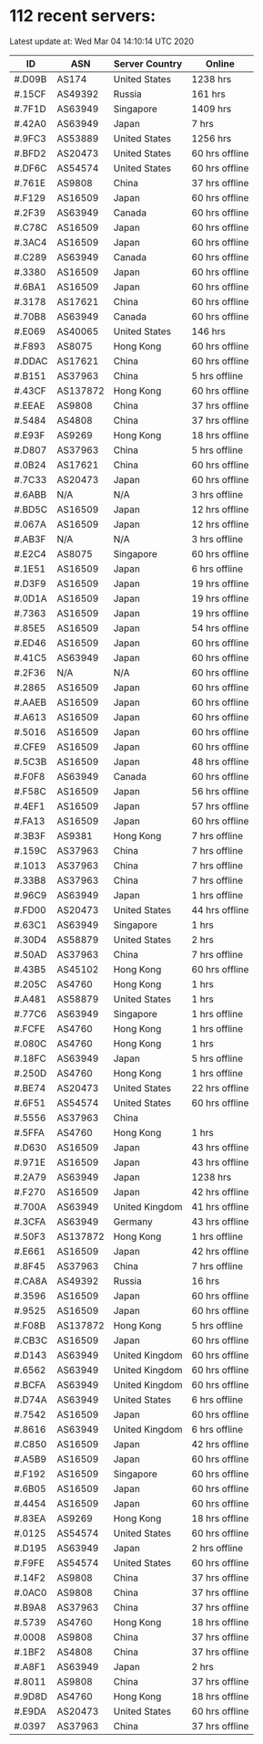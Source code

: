 # 112 recent servers:

Latest update at: Wed Mar 04 14:10:14 UTC 2020

| ID | ASN | Server Country | Online |
| -- | --- | -------------- | ------ |
| #.D09B | AS174 | United States | 1238 hrs |
| #.15CF | AS49392 | Russia | 161 hrs |
| #.7F1D | AS63949 | Singapore | 1409 hrs |
| #.42A0 | AS63949 | Japan | 7 hrs |
| #.9FC3 | AS53889 | United States | 1256 hrs |
| #.BFD2 | AS20473 | United States | 60 hrs offline |
| #.DF6C | AS54574 | United States | 60 hrs offline |
| #.761E | AS9808 | China | 37 hrs offline |
| #.F129 | AS16509 | Japan | 60 hrs offline |
| #.2F39 | AS63949 | Canada | 60 hrs offline |
| #.C78C | AS16509 | Japan | 60 hrs offline |
| #.3AC4 | AS16509 | Japan | 60 hrs offline |
| #.C289 | AS63949 | Canada | 60 hrs offline |
| #.3380 | AS16509 | Japan | 60 hrs offline |
| #.6BA1 | AS16509 | Japan | 60 hrs offline |
| #.3178 | AS17621 | China | 60 hrs offline |
| #.70B8 | AS63949 | Canada | 60 hrs offline |
| #.E069 | AS40065 | United States | 146 hrs |
| #.F893 | AS8075 | Hong Kong | 60 hrs offline |
| #.DDAC | AS17621 | China | 60 hrs offline |
| #.B151 | AS37963 | China | 5 hrs offline |
| #.43CF | AS137872 | Hong Kong | 60 hrs offline |
| #.EEAE | AS9808 | China | 37 hrs offline |
| #.5484 | AS4808 | China | 37 hrs offline |
| #.E93F | AS9269 | Hong Kong | 18 hrs offline |
| #.D807 | AS37963 | China | 5 hrs offline |
| #.0B24 | AS17621 | China | 60 hrs offline |
| #.7C33 | AS20473 | Japan | 60 hrs offline |
| #.6ABB | N/A | N/A | 3 hrs offline |
| #.BD5C | AS16509 | Japan | 12 hrs offline |
| #.067A | AS16509 | Japan | 12 hrs offline |
| #.AB3F | N/A | N/A | 3 hrs offline |
| #.E2C4 | AS8075 | Singapore | 60 hrs offline |
| #.1E51 | AS16509 | Japan | 6 hrs offline |
| #.D3F9 | AS16509 | Japan | 19 hrs offline |
| #.0D1A | AS16509 | Japan | 19 hrs offline |
| #.7363 | AS16509 | Japan | 19 hrs offline |
| #.85E5 | AS16509 | Japan | 54 hrs offline |
| #.ED46 | AS16509 | Japan | 60 hrs offline |
| #.41C5 | AS63949 | Japan | 60 hrs offline |
| #.2F36 | N/A | N/A | 60 hrs offline |
| #.2865 | AS16509 | Japan | 60 hrs offline |
| #.AAEB | AS16509 | Japan | 60 hrs offline |
| #.A613 | AS16509 | Japan | 60 hrs offline |
| #.5016 | AS16509 | Japan | 60 hrs offline |
| #.CFE9 | AS16509 | Japan | 60 hrs offline |
| #.5C3B | AS16509 | Japan | 48 hrs offline |
| #.F0F8 | AS63949 | Canada | 60 hrs offline |
| #.F58C | AS16509 | Japan | 56 hrs offline |
| #.4EF1 | AS16509 | Japan | 57 hrs offline |
| #.FA13 | AS16509 | Japan | 60 hrs offline |
| #.3B3F | AS9381 | Hong Kong | 7 hrs offline |
| #.159C | AS37963 | China | 7 hrs offline |
| #.1013 | AS37963 | China | 7 hrs offline |
| #.33B8 | AS37963 | China | 7 hrs offline |
| #.96C9 | AS63949 | Japan | 1 hrs offline |
| #.FD00 | AS20473 | United States | 44 hrs offline |
| #.63C1 | AS63949 | Singapore | 1 hrs |
| #.30D4 | AS58879 | United States | 2 hrs |
| #.50AD | AS37963 | China | 7 hrs offline |
| #.43B5 | AS45102 | Hong Kong | 60 hrs offline |
| #.205C | AS4760 | Hong Kong | 1 hrs |
| #.A481 | AS58879 | United States | 1 hrs |
| #.77C6 | AS63949 | Singapore | 1 hrs offline |
| #.FCFE | AS4760 | Hong Kong | 1 hrs offline |
| #.080C | AS4760 | Hong Kong | 1 hrs |
| #.18FC | AS63949 | Japan | 5 hrs offline |
| #.250D | AS4760 | Hong Kong | 1 hrs offline |
| #.BE74 | AS20473 | United States | 22 hrs offline |
| #.6F51 | AS54574 | United States | 60 hrs offline |
| #.5556 | AS37963 | China | |
| #.5FFA | AS4760 | Hong Kong | 1 hrs |
| #.D630 | AS16509 | Japan | 43 hrs offline |
| #.971E | AS16509 | Japan | 43 hrs offline |
| #.2A79 | AS63949 | Japan | 1238 hrs |
| #.F270 | AS16509 | Japan | 42 hrs offline |
| #.700A | AS63949 | United Kingdom | 41 hrs offline |
| #.3CFA | AS63949 | Germany | 43 hrs offline |
| #.50F3 | AS137872 | Hong Kong | 1 hrs offline |
| #.E661 | AS16509 | Japan | 42 hrs offline |
| #.8F45 | AS37963 | China | 7 hrs offline |
| #.CA8A | AS49392 | Russia | 16 hrs |
| #.3596 | AS16509 | Japan | 60 hrs offline |
| #.9525 | AS16509 | Japan | 60 hrs offline |
| #.F08B | AS137872 | Hong Kong | 5 hrs offline |
| #.CB3C | AS16509 | Japan | 60 hrs offline |
| #.D143 | AS63949 | United Kingdom | 60 hrs offline |
| #.6562 | AS63949 | United Kingdom | 60 hrs offline |
| #.BCFA | AS63949 | United Kingdom | 60 hrs offline |
| #.D74A | AS63949 | United States | 6 hrs offline |
| #.7542 | AS16509 | Japan | 60 hrs offline |
| #.8616 | AS63949 | United Kingdom | 6 hrs offline |
| #.C850 | AS16509 | Japan | 42 hrs offline |
| #.A5B9 | AS16509 | Japan | 60 hrs offline |
| #.F192 | AS16509 | Singapore | 60 hrs offline |
| #.6B05 | AS16509 | Japan | 60 hrs offline |
| #.4454 | AS16509 | Japan | 60 hrs offline |
| #.83EA | AS9269 | Hong Kong | 18 hrs offline |
| #.0125 | AS54574 | United States | 60 hrs offline |
| #.D195 | AS63949 | Japan | 2 hrs offline |
| #.F9FE | AS54574 | United States | 60 hrs offline |
| #.14F2 | AS9808 | China | 37 hrs offline |
| #.0AC0 | AS9808 | China | 37 hrs offline |
| #.B9A8 | AS37963 | China | 37 hrs offline |
| #.5739 | AS4760 | Hong Kong | 18 hrs offline |
| #.0008 | AS9808 | China | 37 hrs offline |
| #.1BF2 | AS4808 | China | 37 hrs offline |
| #.A8F1 | AS63949 | Japan | 2 hrs |
| #.8011 | AS9808 | China | 37 hrs offline |
| #.9D8D | AS4760 | Hong Kong | 18 hrs offline |
| #.E9DA | AS20473 | United States | 60 hrs offline |
| #.0397 | AS37963 | China | 37 hrs offline |

